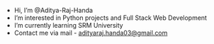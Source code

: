 - Hi, I’m @Aditya-Raj-Handa
- I’m interested in Python projects and Full Stack Web Development
- I’m currently learning SRM University
- Contact me via mail - adityaraj.handa03@gmail.com

<!---
Aditya-Raj-Handa/Aditya-Raj-Handa is a ✨ special ✨ repository because its `README.md` (this file) appears on your GitHub profile.
You can click the Preview link to take a look at your changes.
--->
